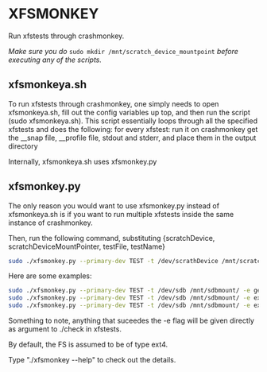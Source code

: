# XFSMONKEY #

Run xfstests through crashmonkey.

_Make sure you do_ `sudo mkdir /mnt/scratch_device_mountpoint` _before executing any of the scripts._

## xfsmonkeya.sh ##
To run xfstests through crashmonkey, one simply needs to open xfsmonkeya.sh, fill out the config variables up top, and then run the script (sudo xfsmonkeya.sh).
This script essentially loops through all the specified xfstests and does the following:
for every xfstest:
	run it on crashmonkey
	get the __snap file, __profile file, stdout and stderr, and place them in the output directory

Internally, xfsmonkeya.sh uses xfsmonkey.py

## xfsmonkey.py ##

The only reason you would want to use xfsmonkey.py instead of xfsmonkeya.sh is if you want to run multiple xfstests inside
the same instance of crashmonkey.

Then, run the following command, substituting {scratchDevice, scratchDeviceMountPointer, testFile, testName}
```sh	
sudo ./xfsmonkey.py --primary-dev TEST -t /dev/scrathDevice /mnt/scratchDeviceMountPoint -e testFile/testName
```

Here are some examples: 
```sh
sudo ./xfsmonkey.py --primary-dev TEST -t /dev/sdb /mnt/sdbmount/ -e generic/011                # this test runs the generic 011 test (scratch device is /dev/sdb)
sudo ./xfsmonkey.py --primary-dev TEST -t /dev/sdb /mnt/sdbmount/ -e ext4/011                   # this test runs the ext4 011 test
sudo ./xfsmonkey.py --primary-dev TEST -t /dev/sdb /mnt/sdbmount/ -e ext4											# this test runs all the ext4 tests
```

Something to note, anything that suceedes the -e flag will be given directly as argument to ./check in xfstests.

By default, the FS is assumed to be of type ext4.

Type "./xfsmonkey --help" to check out the details.




